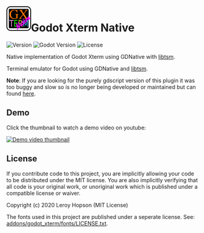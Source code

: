 <img align="left" width="64" height="64" src="icon.png">

# Godot Xterm Native

![Version](https://img.shields.io/badge/version-0.1.0-orange.svg)
![Godot Version](https://img.shields.io/badge/godot-3.2+-blue.svg)
![License](https://img.shields.io/badge/license-MIT-green.svg)

Native implementation of Godot Xterm using GDNative with [libtsm](https://github.com/Aetf/libtsm).

Terminal emulator for Godot using GDNative and [libtsm](https://github.com/Aetf/libtsm).

**Note**: If you are looking for the purely gdscript version of this plugin it was too buggy and slow so is no longer being developed or maintained but can found [here](https://github.com/lihop/godot-xterm/tree/gdscript-unmaintained).

## Demo

Click the thumbnail to watch a demo video on youtube:

[![Demo video thumbnail](https://img.youtube.com/vi/_Tt4eQEBybo/0.jpg)](https://www.youtube.com/watch?v=_Tt4eQEBybo)

## License

If you contribute code to this project, you are implicitly allowing your code to be distributed under the MIT license.
You are also implicitly verifying that all code is your original work, or unoriginal work which is published under a compatible license or waiver.

Copyright (c) 2020 Leroy Hopson (MIT License)

The fonts used in this project are published under a seperate license.
See: [addons/godot_xterm/fonts/LICENSE.txt](addons/godot_xterm/fonts/LICENSE.txt).
